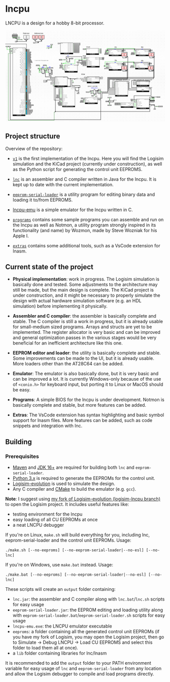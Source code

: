 # lncpu

LNCPU is a design for a hobby 8-bit processor. 

![Alt text](v1/logisim/sample.png)

## Project structure

Overview of the repository:
* [`v1`](v1) is the first implementation of the lncpu. Here you will find the Logisim simulation and the KiCad project (currently under construction), as well as the Python script for generating the control unit EEPROMS.

* [`lnc`](lnc) is an assembler and C compiler written in Java for the lncpu. It is kept up to date with the current implementation.

* [`eeprom-serial-loader`](eeprom-serial-loader) is a utility program for editing binary data and loading it to/from EEPROMS.

* [lncpu-emu](lncpu-emu) is a simple emulator for the lncpu written in C.

* [`programs`](programs) contains some sample programs you can assemble and run on the lncpu as well as Notmon, a utility program strongly inspired in its functionality (and name) by Wozmon, made by Steve Wozniak for his Apple I.

* [`extras`](extras) contains some additional tools, such as a VsCode extension for lnasm.

## Current state of the project

* **Physical implementation**: work in progress. The Logisim simulation is basically done and tested. Some adjustments to the architecture may still be made, but the main design is complete. The KiCad project is under construction, and it might be necessary to properly simulate the design with actual hardware simulation software (e.g. an HDL simulation) before implementing it physically.

* **Assembler and C compiler**: the assembler is basically complete and stable. The C compiler is still a work in progress, but it is already usable for small-medium sized programs. Arrays and structs are yet to be implemented. The register allocator is very basic and can be improved and general optimization passes in the various stages would be very beneficial for an inefficient architecture like this one.

* **EEPROM editor and loader**: the utility is basically complete and stable. Some improvements can be made to the UI, but it is already usable. More loaders other than the AT28C64 can be added.

* **Emulator**: The emulator is also basically done, but it is very basic and can be improved a lot. It is currently Windows-only because of the use of `<conio.h>` for keyboard input, but porting it to Linux or MacOS should be easy.

* **Programs**: A simple BIOS for the lncpu is under development. Notmon is basically complete and stable, but more features can be added.

* **Extras**: The VsCode extension has syntax highlighting and basic symbol support for lnasm files. More features can be added, such as code snippets and integration with lnc.

## Building

### Prerequisites

- [Maven](https://maven.apache.org/) and [JDK 16+](https://www.oracle.com/java/technologies/javase/jdk16-archive-downloads.html) are required for building both `lnc` and `eeprom-serial-loader`.
- [Python 3.x](https://www.python.org/downloads/) is required to generate the EEPROMs for the control unit.
- [Logisim-evolution](https://github.com/logisim-evolution/logisim-evolution) is used to simulate the design.
- Any C compiler and [CMake](https://cmake.org/) to build the emulator (e.g. `gcc`).

**Note**: I suggest using [my fork of Logisim-evolution (logisim-lncpu branch)](https://github.com/lorenzonotaro/logisim-evolution) to open the Logisim project. It includes useful features like:
- testing environment for the lncpu
- easy loading of all CU EEPROMs at once
- a neat LNCPU debugger


If you're on Linux, `make.sh` will build everything for you, including lnc, eeprom-serial-loader and the control unit EEPROMs. Usage:

    ./make.sh [--no-eeproms] [--no-eeprom-serial-loader|--no-esl] [--no-lnc]

If you're on Windows, use `make.bat` instead. Usage:

    ./make.bat [--no-eeproms] [--no-eeprom-serial-loader|--no-esl] [--no-lnc]

These scripts will create an `output` folder containing:
- `lnc.jar`: the assembler and C compiler along with `lnc.bat`/`lnc.sh` scripts for easy usage
- `eeprom-serial-loader.jar`: the EEPROM editing and loading utility along with `eeprom-serial-loader.bat`/`eeprom-serial-loader.sh` scripts for easy usage
- `lncpu-emu.exe`: the LNCPU emulator executable
- `eeproms`: a folder containing all the generated control unit EEPROMs (if you have my fork of Logisim, you may open the Logisim project, then go to Simulate -> Debug LNCPU -> Load CU EEPROMS and select this folder to load them all at once).
- a `lib` folder containing libraries for lnc/lnasm

It is recommended to add the `output` folder to your PATH environment variable for easy usage of `lnc` and `eeprom-serial-loader` from any location and allow the Logisim debugger to compile and load programs directly.